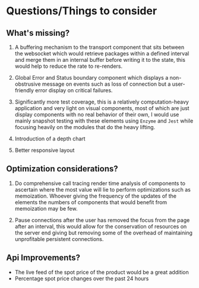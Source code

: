 # Questions/Things to consider

## What's missing?

1. A buffering mechanism to the transport component that sits between the websocket which would retrieve packages within a defined interval and merge them in an internal buffer before writing it to the state, this would help to reduce the rate to re-renders.

2. Global Error and Status boundary component which displays a non-obstrusive message on events such as loss of connection but a user-friendly error display on critical failures.

3. Significantly more test coverage, this is a relatively computation-heavy application and very light on visual components, most of which are just display components with no real behavior of their own, I would use mainly snapshot testing with these elements using `Enzyme` and `Jest` while focusing heavily on the modules that do the heavy lifting.

5. Introduction of a depth chart
6. Better responsive layout

## Optimization considerations?

1. Do comprehensive call tracing render time analysis of components to ascertain where the most value will lie to perform optimizations such as memoization. Whoever giving the frequency of the updates of the elements the numbers of components that would benefit from memoization may be few.

2. Pause connections after the user has removed the focus from the page after an interval, this would allow for the conservation of resources on the server end giving but removing some of the overhead of maintaining unprofitable persistent connections.


## Api Improvements?

- The live feed of the spot price of the product would be a great addition
- Percentage spot price changes over the past 24 hours
